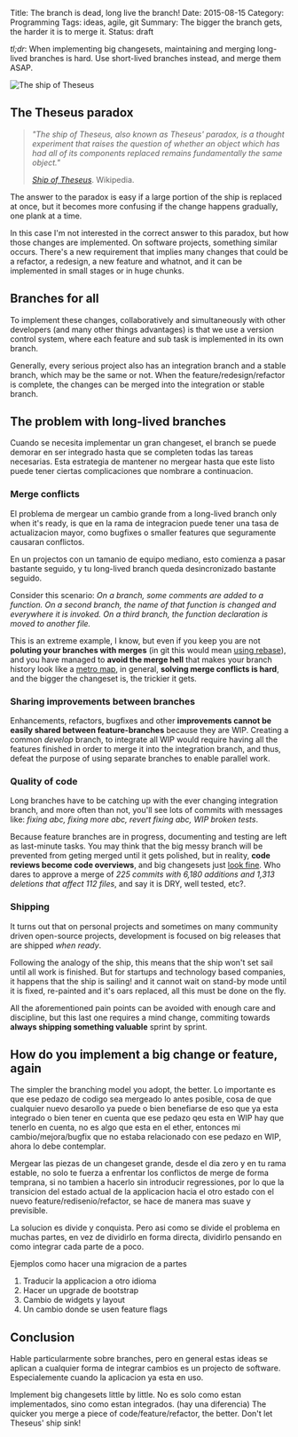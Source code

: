 Title: The branch is dead, long live the branch!
Date: 2015-08-15
Category: Programming
Tags: ideas, agile, git
Summary: The bigger the branch gets, the harder it is to merge it.
Status: draft

*tl;dr*: When implementing big changesets, maintaining and merging long-lived branches is hard. 
Use short-lived branches instead, and merge them ASAP.

![The ship of Theseus](/images/Ship.jpg)

## The Theseus paradox

> *"The ship of Theseus, also known as Theseus' paradox, is a thought experiment
> that raises the question of whether an object which has had all of its 
> components replaced remains fundamentally the same object."*
>
> <cite>[Ship of Theseus][1]</cite>. Wikipedia.

The answer to the paradox is easy if a large portion of the ship is replaced at
once, but it becomes more confusing if the change happens gradually, one plank
at a time.

In this case I'm not interested in the correct answer to this paradox, but how
those changes are implemented. On software projects, something similar occurs.
There's a new requirement that implies many changes that could be a refactor,
a redesign, a new feature and whatnot, and it can be implemented in small
stages or in huge chunks.


## Branches for all

To implement these changes, collaboratively and simultaneously with other
developers (and many other things advantages) is that we use a version control
system, where each feature and sub task is implemented in its own branch.

Generally, every serious project also has an integration branch and a stable
branch, which may be the same or not. When the feature/redesign/refactor is
complete, the changes can be merged into the integration or stable branch.


## The problem with long-lived branches

Cuando se necesita implementar un gran changeset, el branch se puede demorar en ser integrado hasta que se completen todas las tareas necesarias.
Esta estrategia de mantener no mergear hasta que este listo puede tener ciertas complicaciones que nombrare a continuacion.


### Merge conflicts

El problema de mergear un cambio grande from a long-lived branch only when it's ready, is que en la rama de integracion
puede tener una tasa de actualizacion mayor, como bugfixes o smaller features que seguramente causaran conflictos. 

En un projectos con un tamanio de equipo mediano, esto comienza a pasar bastante seguido, y tu long-lived branch queda desincronizado bastante seguido.  

Consider this scenario: *On a branch, some comments are added to a function.
On a second branch, the name of that function is changed and everywhere it is invoked.
On a third branch, the function declaration is moved to another file.*

This is an extreme example, I know, but 
even if you keep you are not **poluting your branches with merges** (in git this would mean [using rebase][5]), 
and you have managed to **avoid the merge hell** that makes your branch history look like a [metro map][3],
in general, **solving merge conflicts is hard**, and the bigger the changeset is, the trickier it gets.


### Sharing improvements between branches

Enhancements, refactors, bugfixes and other **improvements cannot be easily shared between feature-branches** because they are WIP.
Creating a common *develop* branch, to integrate all WIP would require having all the features finished
in order to merge it into the integration branch, and thus, defeat the purpose of using separate branches to enable parallel work.


### Quality of code

Long branches have to be catching up with the ever changing integration branch, and
more often than not, you'll see lots of commits with messages like: *fixing abc, fixing more abc, revert fixing abc, WIP broken tests*.

Because feature branches are in progress, documenting and testing are left as last-minute tasks.
You may think that the big messy branch will be prevented from geting merged until it gets polished, but in reality,
**code reviews become code overviews**, and big changesets just [look fine][2]. Who dares to approve a merge of *225
commits with 6,180 additions and 1,313 deletions that affect 112 files*, and say it is DRY, well tested, etc?.


### Shipping

It turns out that on personal projects and sometimes on many community driven open-source projects, development is focused on big releases
that are shipped *when ready*. 

Following the analogy of the ship, this means that the ship won't set sail until all 
work is finished. But for startups and technology based companies, it happens that the ship is sailing! and it cannot wait on stand-by mode
until it is fixed, re-painted and it's oars replaced, all this must be done on the fly.

All the aforementioned pain points can be avoided with enough care and discipline,
but this last one requires a mind change, commiting towards **always shipping
something valuable** sprint by sprint.


## How do you implement a big change or feature, again

The simpler the branching model you adopt, the better.
Lo importante es que ese pedazo de codigo sea mergeado lo antes posible,
cosa de que cualquier nuevo desarollo ya puede o bien benefiarse  de eso que 
ya esta integrado o bien tener en cuenta que ese pedazo qeu esta en WIP hay 
que tenerlo en cuenta, no es algo que esta en el ether, entonces mi cambio/mejora/bugfix
que no estaba relacionado con ese pedazo en WIP, ahora lo debe contemplar.

Mergear las piezas de un changeset grande, desde el dia zero y en tu rama estable,
no solo te fuerza a enfrentar los conflictos de merge de forma temprana,
si no tambien a hacerlo sin introducir regressiones, por lo que la transicion del estado
actual de la applicacion hacia el otro estado con el nuevo feature/redisenio/refactor,
se hace de manera mas suave y previsible.



La solucion es divide y conquista. Pero asi como se divide el problema en muchas
partes, en vez de dividirlo en forma directa, dividirlo pensando en como integrar
cada parte de a poco.

Ejemplos como hacer una migracion de a partes
1) Traducir la applicacion a otro idioma
2) Hacer un upgrade de bootstrap
3) Cambio de widgets y layout
4) Un cambio donde se usen feature flags


## Conclusion

Hable particularmente sobre branches, pero en general estas ideas se aplican a cualquier 
forma de integrar cambios es un projecto de software. Especialemente cuando la aplicacion ya esta en uso.

Implement big changesets little by little.
No es solo como estan implementados, sino como estan integrados. (hay una diferencia)
The quicker you merge a piece of code/feature/refactor, the better.
Don't let Theseus' ship sink!

[1]: https://en.wikipedia.org/wiki/Ship_of_Theseus "Ship of Theseus"
[2]: https://twitter.com/iamdevloper/status/397664295875805184 "Code reviews"
[3]: http://www.tugberkugurlu.com/archive/resistance-against-london-tube-map-commit-history-a-k-a--git-merge-hell "Merge Hell"
[4]: http://nvie.com/posts/a-successful-git-branching-model/ "Git Flow"
[5]: https://www.atlassian.com/git/tutorials/merging-vs-rebasing/workflow-walkthrough "Merging vs Rebasing"
